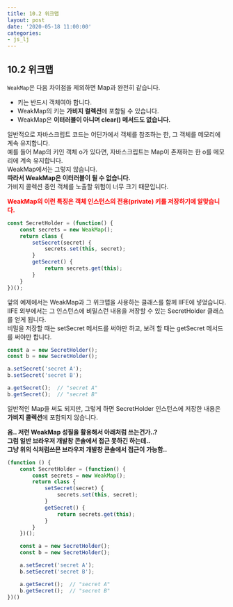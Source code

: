 ```yaml
---
title: 10.2 위크맵
layout: post
date: '2020-05-18 11:00:00'
categories:
- js_lj
---
```


## 10.2 위크맵

`WeakMap`은 다음 차이점을 제외하면 Map과 완전히 같습니다.

* 키는 반드시 객체여야 합니다.
* WeakMap의 키는 **가비지 컬렉션**에 포함될 수 있습니다.
* WeakMap은 **이터러블이 아니며 clear() 메서드도 없습니다.**

일반적으로 자바스크립트 코드는 어딘가에서 객체를 참조하는 한, 그 객체를 메모리에 계속 유지합니다.  
예를 들어 Map의 키인 객체 o가 있다면, 자바스크립트는 Map이 존재하는 한 o를 메모리에 계속 유지합니다.  
WeakMap에서는 그렇지 않습니다.  
**따라서 WeakMap은 이터러블이 될 수 없습니다.**  
가비지 콜렉션 중인 객체를 노출할 위험이 너무 크기 때문입니다.

<span style="color:red">**WeakMap의 이런 특징은 객체 인스턴스의 전용(private) 키를 저장하기에 알맞습니다.**</span>

```javascript
const SecretHolder = (function() {
    const secrets = new WeakMap();
    return class {
        setSecret(secret) {
            secrets.set(this, secret);
        }
        getSecret() {
            return secrets.get(this);
        }       
    }
})();
```

앞의 예제에서는 WeakMap과 그 위크맵을 사용하는 클래스를 함께 IIFE에 넣었습니다.  
IIFE 외부에서는 그 인스턴스에 비밀스런 내용을 저장할 수 있는 SecretHolder 클래스를 얻게 됩니다.  
비밀을 저장할 때는 setSecret 메서드를 써야만 하고, 보려 할 때는 getSecret 메서드를 써야만 합니다.

```javascript
const a = new SecretHolder();
const b = new SecretHolder();

a.setSecret('secret A');
b.setSecret('secret B');

a.getSecret();  // "secret A"
b.getSecret();  // "secret B"
```

일반적인 Map을 써도 되지만, 그렇게 하면 SecretHolder 인스턴스에 저장한 내용은 **가비지 콜렉션**에 포함되지 않습니다. 

**음.. 저런 WeakMap 성질을 활용해서 아래처럼 쓰는건가..?**  
**그럼 일반 브라우저 개발창 콘솔에서 접근 못하긴 하는데..**  
**그냥 위의 식처럼쓰믄 브라우저 개발창 콘솔에서 접근이 가능함..**

```javascript
(function () {
    const SecretHolder = (function() {
        const secrets = new WeakMap();
        return class {
            setSecret(secret) {
                secrets.set(this, secret);
            }
            getSecret() {
                return secrets.get(this);
            }
        }
    })();

    const a = new SecretHolder();
    const b = new SecretHolder();

    a.setSecret('secret A');
    b.setSecret('secret B');

    a.getSecret();  // "secret A"
    b.getSecret();  // "secret B"
})()
```